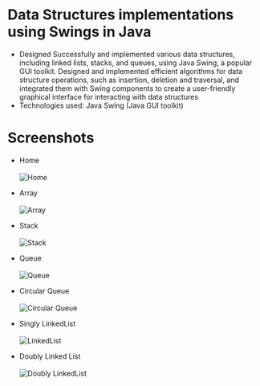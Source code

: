 # Data Structures implementations using Swings in Java
- Designed Successfully and implemented various data structures, including linked
lists, stacks, and queues, using Java Swing, a popular GUI toolkit. Designed and
implemented efficient algorithms for data structure operations, such as insertion,
deletion and traversal, and integrated them with Swing components to create a
user-friendly graphical interface for interacting with data structures
- Technologies used: Java Swing (Java GUI toolkit)
# Screenshots
- Home<br><br>
![Home](https://github.com/MaheshBabu8/data-structure_implementation_by_swings_in_Java/assets/138149265/da5e9e2e-fea8-42e8-b013-b244c8327901)

- Array<br><br>
![Array](https://github.com/MaheshBabu8/data-structure_implementation_by_swings_in_Java/assets/138149265/d5183f26-3b1e-4b49-9fff-b4fda61be6e3)


- Stack<br><br>
![Stack](https://github.com/MaheshBabu8/data-structure_implementation_by_swings_in_Java/assets/138149265/0a64666c-bf60-4a75-a01c-faa1f63a5f4f)


- Queue<br><br>
![Queue](https://github.com/MaheshBabu8/data-structure_implementation_by_swings_in_Java/assets/138149265/62bb04b5-807f-49c3-9b9b-b4d3d4e035d5)


- Circular Queue<br><br>
![Circular Queue](https://github.com/MaheshBabu8/data-structure_implementation_by_swings_in_Java/assets/138149265/23f6101b-6bc5-4569-ac56-273ea447f5a2)


- Singly LinkedList<br><br>
![LinkedList](https://github.com/MaheshBabu8/data-structure_implementation_by_swings_in_Java/assets/138149265/266ecc93-b599-4a06-bf41-a5cbf3a7bb9a)


- Doubly Linked List<br><br>
![Doubly LinkedList](https://github.com/MaheshBabu8/data-structure_implementation_by_swings_in_Java/assets/138149265/95bbfab8-11c2-45c4-956e-531ae45ec34e)
